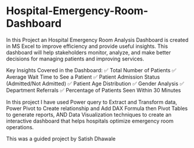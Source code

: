 # Hospital-Emergency-Room-Dashboard
 In this Project an Hospital Emergency Room Analysis Dashboard is created in MS Excel to improve efficiency and provide useful insights. This dashboard will help stakeholders monitor, analyze, and make better decisions for managing patients and improving services.
 
  Key Insights Covered in the Dashboard:
✅ Total Number of Patients
✅ Average Wait Time to See a Patient
✅ Patient Admission Status (Admitted/Not Admitted)
✅ Patient Age Distribution
✅ Gender Analysis
✅ Department Referrals
✅ Percentage of Patients Seen Within 30 Minutes

In this project I have used Power query to Extract and Transform data, Power Pivot to Create relationship and Add DAX Formula then Pivot Tables to generate reports, AND Data Visualization techniques to create an interactive dashboard that helps hospitals optimize emergency room operations.

This was a guided project by Satish Dhawale
